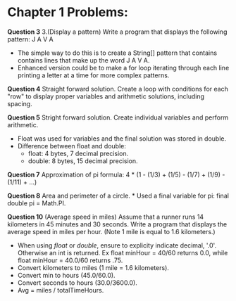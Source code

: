 # Chapter 1 Problems:

**Question 3**
3.(Display a pattern) Write a program that displays the following pattern: J A V A
*   The simple way to do this is to create a String[] pattern that contains contains lines that make up the word J A V A. 
*   Enhanced version could be to make a for loop iterating through each line printing a letter at a time for more complex patterns.


**Question 4**
Straight forward solution.
Create a loop with conditions for each "row" to display proper variables and arithmetic solutions, including spacing.

**Question 5**
Stright forward solution.
Create individual variables and perform arithmetic.

*   Float was used for variables and the final solution was stored in double.
*   Difference between float and double:
    *   float: 4 bytes, 7 decimal precision.
    *   double: 8 bytes, 15 decimal precision.

**Question 7**
Approximation of pi formula: 4 * (1 - (1/3) + (1/5) - (1/7) + (1/9) - (1/11) + ...)

**Question 8**
Area and perimeter of a circle.
    * Used a final variable for pi: final double pi = Math.PI.

**Question 10**
(Average speed in miles) Assume that a runner runs 14 kilometers in 45 minutes
and 30 seconds. Write a program that displays the average speed in miles per
hour. (Note 1 mile is equal to 1.6 kilometers.)

*   When using _float_ or _double_, ensure to explicity indicate decimal, '.0'. Otherwise an int is returned. Ex float minHour = 40/60 returns 0.0, while float minHour = 40.0/60 returns .75.
*   Convert kilometers to miles (1 mile = 1.6 kilometers).
*   Convert min to hours (45.0/60.0).
*   Convert seconds to hours (30.0/3600.0).
*   Avg = miles / totalTimeHours.
